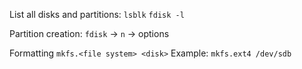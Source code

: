 List all disks and partitions:
`lsblk`
`fdisk -l` 

Partition creation:
`fdisk` -> `n` -> options

Formatting
`mkfs.<file system> <disk>`
Example: `mkfs.ext4 /dev/sdb`
